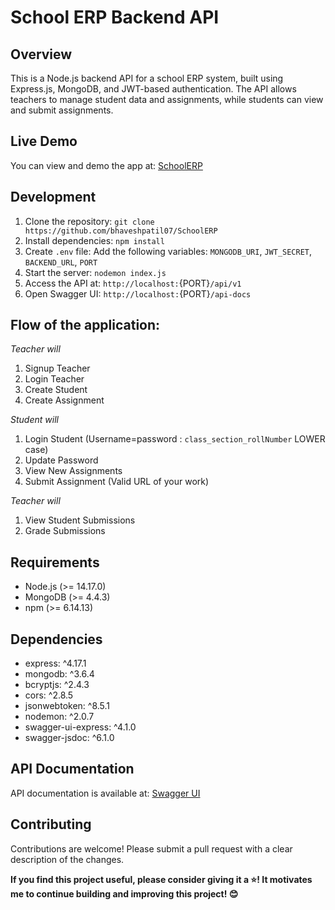 # School ERP Backend API

## Overview
This is a Node.js backend API for a school ERP system, built using Express.js, MongoDB, and JWT-based authentication. The API allows teachers to manage student data and assignments, while students can view and submit assignments.

## Live Demo
You can view and demo the app at: [SchoolERP](https://schoolerp-022g.onrender.com)

## Development
1. Clone the repository: `git clone https://github.com/bhaveshpatil07/SchoolERP`
2. Install dependencies: `npm install`
3. Create `.env` file: Add the following variables: `MONGODB_URI`, `JWT_SECRET`, `BACKEND_URL`, `PORT`
4. Start the server: `nodemon index.js`
5. Access the API at: `http://localhost:`{PORT}`/api/v1`
6. Open Swagger UI: `http://localhost:`{PORT}`/api-docs`

## Flow of the application:
_Teacher will_
1. Signup Teacher
2. Login Teacher
3. Create Student
4. Create Assignment

_Student will_
1. Login Student (Username=password : `class_section_rollNumber` LOWER case)
2. Update Password
3. View New Assignments
4. Submit Assignment (Valid URL of your work)

_Teacher will_
1. View Student Submissions
2. Grade Submissions

## Requirements
* Node.js (>= 14.17.0)
* MongoDB (>= 4.4.3)
* npm (>= 6.14.13)


## Dependencies
* express: ^4.17.1
* mongodb: ^3.6.4
* bcryptjs: ^2.4.3
* cors: ^2.8.5
* jsonwebtoken: ^8.5.1
* nodemon: ^2.0.7
* swagger-ui-express: ^4.1.0
* swagger-jsdoc: ^6.1.0

## API Documentation
API documentation is available at: [Swagger UI](https://schoolerp-022g.onrender.com/api-docs)

## Contributing
Contributions are welcome! 
Please submit a pull request with a clear description of the changes.

**If you find this project useful, please consider giving it a ⭐️! It motivates me to continue building and improving this project! 😊**